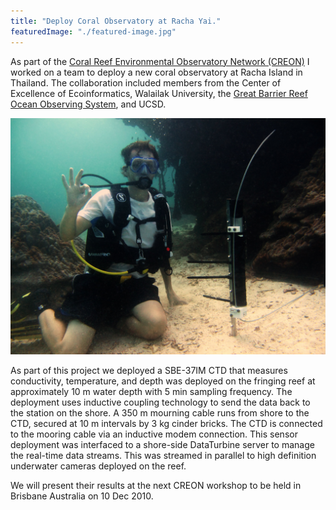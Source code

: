```yaml
---
title: "Deploy Coral Observatory at Racha Yai."
featuredImage: "./featured-image.jpg"
---
```


As part of the [Coral Reef Environmental Observatory Network (CREON)](http://www.coralreefeon.org) I worked on a team to deploy a new coral observatory at Racha Island in Thailand. The collaboration included members from the Center of Excellence of Ecoinformatics, Walailak University, the [Great Barrier Reef Ocean Observing System](http://imos.org.au/gbroos.html), and UCSD. 

<div class="img-right"><img src="featured-image.jpg" alt="CTD Deployment"/></div>


As part of this project we deployed a SBE-37IM CTD that measures conductivity, temperature, and depth was deployed on the fringing reef at approximately 10 m water depth with 5 min sampling frequency. The deployment uses inductive coupling technology to send the data back to the station on the shore. A 350 m mourning cable runs from shore to the CTD, secured at 10 m intervals by 3 kg cinder bricks. The CTD is connected to the mooring cable via an inductive modem connection. This sensor deployment was interfaced to a shore-side DataTurbine server to manage the real-time data streams. This was streamed in parallel to high definition underwater cameras deployed on the reef. 

We will present their results at the next CREON workshop to be held in Brisbane Australia on 10 Dec 2010.

